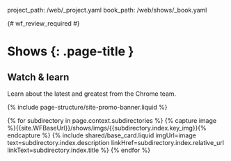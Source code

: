 project_path: /web/_project.yaml
book_path: /web/shows/_book.yaml

{# wf_review_required #}

# Shows {: .page-title }

<div class="wf-subheading">
  <div class="page-content">
    <h2>Watch &amp; learn</h2>
    <p class="mdl-typography--font-light">
      Learn about the latest and greatest from the Chrome team.
    </p>
  </div>
</div>

{% include page-structure/site-promo-banner.liquid %}

<div class="page-content">
  <div class="mdl-grid">
    {% for subdirectory in page.context.subdirectories %}
      {% capture image %}{{site.WFBaseUrl}}/shows/imgs/{{subdirectory.index.key_img}}{% endcapture %}
      {% include shared/base_card.liquid imgUrl=image text=subdirectory.index.description linkHref=subdirectory.index.relative_url linkText=subdirectory.index.title %}
    {% endfor %}
  </div>
</div>

